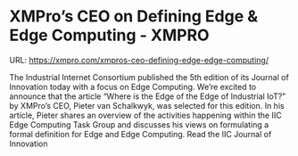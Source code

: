 # XMPro’s CEO on Defining Edge & Edge Computing - XMPRO

URL: https://xmpro.com/xmpros-ceo-defining-edge-edge-computing/

The Industrial Internet Consortium published the 5th edition of its Journal of Innovation today with a focus on Edge Computing. We’re excited to announce that the article “Where is the Edge of the Edge of Industrial IoT?” by XMPro’s CEO, Pieter van Schalkwyk, was selected for this edition.
In his article, Pieter shares an overview of the activities happening within the IIC Edge Computing Task Group and discusses his views on formulating a formal definition for Edge and Edge Computing.
Read the IIC Journal of Innovation 